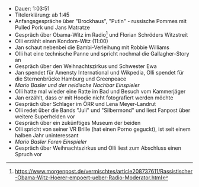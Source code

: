 - Dauer: 1:03:51
- Titelerklärung: ab 1:45
- Anfangsgespräche über "Brockhaus", "Putin" - russische Pommes mit Pulled Pork und Jans Matratze
- Gespräch über Obama-Witz im Radio[^1] und Florian Schröders Witzstreit
- Olli erzählt einen Kondom-Witz (11:00)
- Jan schaut nebenbei die Bambi-Verleihung mit Robbie Williams
- Olli hat eine technische Panne und spricht nochmal die Gallagher-Story an
- Gespräch über den Weihnachtszirkus und Schwester Ewa
- Jan spendet für Amensty International und Wikpedia, Olli spendet für die Sternenbrücke Hamburg und Greenpeace
- *Mario Basler und der neidische Nachbar Einspieler*
- Olli hatte mal wieder eine Ratte im Bad und Besuch vom Kammerjäger
- Jan erzählt, dass er mit Hoodie nicht fotografiert werden möchte
- Gespräch über Schlager im ÖRR und Lena Meyer-Landrut
- Olli redet über die Bands "Juli" und "Silbermond" und liest Fanpost über weitere Superhelden vor
- Gespräch über ein zukünftiges Museum der beiden
- Olli spricht von seiner VR Brille (hat einen Porno geguckt), ist seit einem halben Jahr uninteressant
- *Mario Basler Foren Einspieler*
- Gespräch über Weihnachtszirkus und Olli liest zum Abschluss einen Spruch vor

[^1]: https://www.morgenpost.de/vermischtes/article208737611/Rassistischer-Obama-Witz-Hoerer-empoert-ueber-Radio-Moderator.html
